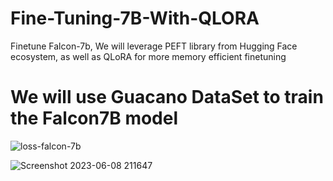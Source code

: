 # Fine-Tuning-7B-With-QLORA
Finetune Falcon-7b, We will leverage PEFT library from Hugging Face ecosystem, as well as QLoRA for more memory efficient finetuning
# We will use Guacano DataSet to train the Falcon7B model


![loss-falcon-7b](https://github.com/NisaarAgharia/Fine-Tuning-7B-With-QLORA/assets/22457544/c6919446-2394-4bf6-af65-b6adbd5d8381)


![Screenshot 2023-06-08 211647](https://github.com/NisaarAgharia/Fine-Tuning-7B-With-QLORA/assets/22457544/0d55b15d-0a48-42a6-aa52-97260ec98bf8)
